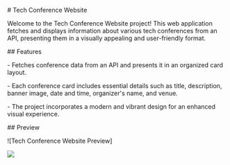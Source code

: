 ﻿\# Tech Conference Website

Welcome to the Tech Conference Website project! This web application fetches and displays information about various tech conferences from an API, presenting them in a visually appealing and user-friendly format.

\## Features

\- Fetches conference data from an API and presents it in an organized card layout.

\- Each conference card includes essential details such as title, description, banner image, date and time, organizer's name, and venue.

\- The project incorporates a modern and vibrant design for an enhanced visual experience.

\## Preview

![Tech Conference Website Preview]

![](Aspose.Words.3bd3622b-77b2-47e6-a4d8-d9f560b96e2a.001.png)

